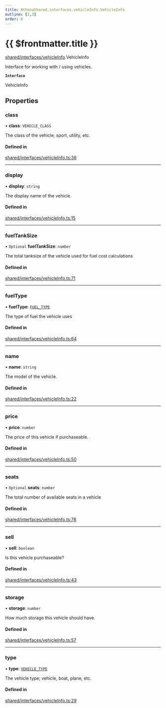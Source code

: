 ```yaml
---
title: AthenaShared.interfaces.vehicleInfo.VehicleInfo
outline: [1,3]
order: 0
---
```


# {{ $frontmatter.title }}


[shared/interfaces/vehicleInfo](../modules/shared_interfaces_vehicleInfo.md).VehicleInfo

Interface for working with / using vehicles.

**`Interface`**

VehicleInfo

## Properties

### class

• **class**: `VEHICLE_CLASS`

The class of the vehicle; sport, utility, etc.

#### Defined in

[shared/interfaces/vehicleInfo.ts:36](https://github.com/Stuyk/altv-athena/blob/cdad41b/src/core/shared/interfaces/vehicleInfo.ts#L36)

___

### display

• **display**: `string`

The display name of the vehicle.

#### Defined in

[shared/interfaces/vehicleInfo.ts:15](https://github.com/Stuyk/altv-athena/blob/cdad41b/src/core/shared/interfaces/vehicleInfo.ts#L15)

___

### fuelTankSize

• `Optional` **fuelTankSize**: `number`

The total tanksize of the vehicle used for fuel cost calculations

#### Defined in

[shared/interfaces/vehicleInfo.ts:71](https://github.com/Stuyk/altv-athena/blob/cdad41b/src/core/shared/interfaces/vehicleInfo.ts#L71)

___

### fuelType

• **fuelType**: [`FUEL_TYPE`](../enums/shared_enums_vehicleTypeFlags_FUEL_TYPE.md)

The type of fuel the vehicle uses

#### Defined in

[shared/interfaces/vehicleInfo.ts:64](https://github.com/Stuyk/altv-athena/blob/cdad41b/src/core/shared/interfaces/vehicleInfo.ts#L64)

___

### name

• **name**: `string`

The model of the vehicle.

#### Defined in

[shared/interfaces/vehicleInfo.ts:22](https://github.com/Stuyk/altv-athena/blob/cdad41b/src/core/shared/interfaces/vehicleInfo.ts#L22)

___

### price

• **price**: `number`

The price of this vehicle if purchaseable.

#### Defined in

[shared/interfaces/vehicleInfo.ts:50](https://github.com/Stuyk/altv-athena/blob/cdad41b/src/core/shared/interfaces/vehicleInfo.ts#L50)

___

### seats

• `Optional` **seats**: `number`

The total number of available seats in a vehicle

#### Defined in

[shared/interfaces/vehicleInfo.ts:78](https://github.com/Stuyk/altv-athena/blob/cdad41b/src/core/shared/interfaces/vehicleInfo.ts#L78)

___

### sell

• **sell**: `boolean`

Is this vehicle purchaseable?

#### Defined in

[shared/interfaces/vehicleInfo.ts:43](https://github.com/Stuyk/altv-athena/blob/cdad41b/src/core/shared/interfaces/vehicleInfo.ts#L43)

___

### storage

• **storage**: `number`

How much storage this vehicle should have.

#### Defined in

[shared/interfaces/vehicleInfo.ts:57](https://github.com/Stuyk/altv-athena/blob/cdad41b/src/core/shared/interfaces/vehicleInfo.ts#L57)

___

### type

• **type**: [`VEHICLE_TYPE`](../enums/shared_enums_vehicleTypeFlags_VEHICLE_TYPE.md)

The vehicle type; vehicle, boat, plane, etc.

#### Defined in

[shared/interfaces/vehicleInfo.ts:29](https://github.com/Stuyk/altv-athena/blob/cdad41b/src/core/shared/interfaces/vehicleInfo.ts#L29)

